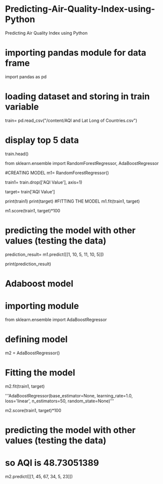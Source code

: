 # Predicting-Air-Quality-Index-using-Python
Predicting Air Quality Index using Python

# importing pandas module for data frame
import pandas as pd

# loading dataset and storing in train variable
train= pd.read_csv("/content/AQI and Lat Long of Countries.csv")
# display top 5 data
train.head()

from sklearn.ensemble import RandomForestRegressor, AdaBoostRegressor

#CREATING MODEL
m1= RandomForestRegressor()


train1= train.drop(['AQI Value'], axis=1)

target= train['AQI Value']

print(train1)
print(target)
#FITTING THE MODEL
m1.fit(train1, target)

m1.score(train1, target)*100

# predicting the model with other values (testing the data)
prediction_result= m1.predict([[1, 10, 5, 11, 10, 5]])

print(prediction_result)


# Adaboost model
# importing module

from sklearn.ensemble import AdaBoostRegressor


# defining model
m2 = AdaBoostRegressor()

# Fitting the model
m2.fit(train1, target)

'''AdaBoostRegressor(base_estimator=None, learning_rate=1.0, loss='linear',
                  n_estimators=50, random_state=None)'''

m2.score(train1, target)*100

# predicting the model with other values (testing the data)
# so AQI is 48.73051389
m2.predict([[1, 45, 67, 34, 5, 23]])
